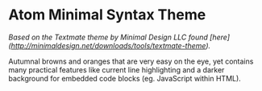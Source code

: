 # Atom Minimal Syntax Theme

*Based on the Textmate theme by Minimal Design LLC found [here]
(http://minimaldesign.net/downloads/tools/textmate-theme).*

Autumnal browns and oranges that are very easy on the eye, yet contains many
practical features like current line highlighting and a darker background for
embedded code blocks (eg. JavaScript within HTML).
